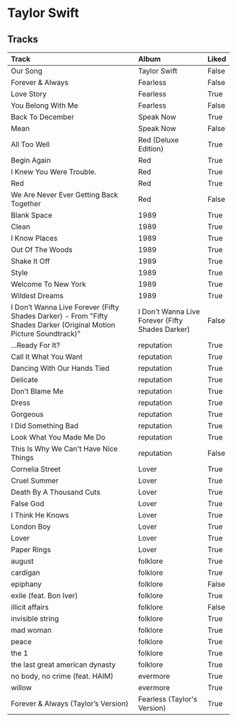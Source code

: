 # Taylor Swift

## Tracks

| Track                                                                                                              | Album                                            | Liked   |
|:-------------------------------------------------------------------------------------------------------------------|:-------------------------------------------------|:--------|
| Our Song                                                                                                           | Taylor Swift                                     | False   |
| Forever & Always                                                                                                   | Fearless                                         | False   |
| Love Story                                                                                                         | Fearless                                         | True    |
| You Belong With Me                                                                                                 | Fearless                                         | False   |
| Back To December                                                                                                   | Speak Now                                        | True    |
| Mean                                                                                                               | Speak Now                                        | False   |
| All Too Well                                                                                                       | Red (Deluxe Edition)                             | True    |
| Begin Again                                                                                                        | Red                                              | True    |
| I Knew You Were Trouble.                                                                                           | Red                                              | True    |
| Red                                                                                                                | Red                                              | True    |
| We Are Never Ever Getting Back Together                                                                            | Red                                              | False   |
| Blank Space                                                                                                        | 1989                                             | True    |
| Clean                                                                                                              | 1989                                             | True    |
| I Know Places                                                                                                      | 1989                                             | True    |
| Out Of The Woods                                                                                                   | 1989                                             | True    |
| Shake It Off                                                                                                       | 1989                                             | True    |
| Style                                                                                                              | 1989                                             | True    |
| Welcome To New York                                                                                                | 1989                                             | True    |
| Wildest Dreams                                                                                                     | 1989                                             | True    |
| I Don’t Wanna Live Forever (Fifty Shades Darker) - From "Fifty Shades Darker (Original Motion Picture Soundtrack)" | I Don’t Wanna Live Forever (Fifty Shades Darker) | False   |
| ...Ready For It?                                                                                                   | reputation                                       | True    |
| Call It What You Want                                                                                              | reputation                                       | True    |
| Dancing With Our Hands Tied                                                                                        | reputation                                       | True    |
| Delicate                                                                                                           | reputation                                       | True    |
| Don’t Blame Me                                                                                                     | reputation                                       | True    |
| Dress                                                                                                              | reputation                                       | True    |
| Gorgeous                                                                                                           | reputation                                       | True    |
| I Did Something Bad                                                                                                | reputation                                       | True    |
| Look What You Made Me Do                                                                                           | reputation                                       | True    |
| This Is Why We Can't Have Nice Things                                                                              | reputation                                       | False   |
| Cornelia Street                                                                                                    | Lover                                            | True    |
| Cruel Summer                                                                                                       | Lover                                            | True    |
| Death By A Thousand Cuts                                                                                           | Lover                                            | True    |
| False God                                                                                                          | Lover                                            | True    |
| I Think He Knows                                                                                                   | Lover                                            | True    |
| London Boy                                                                                                         | Lover                                            | True    |
| Lover                                                                                                              | Lover                                            | True    |
| Paper Rings                                                                                                        | Lover                                            | True    |
| august                                                                                                             | folklore                                         | True    |
| cardigan                                                                                                           | folklore                                         | True    |
| epiphany                                                                                                           | folklore                                         | False   |
| exile (feat. Bon Iver)                                                                                             | folklore                                         | True    |
| illicit affairs                                                                                                    | folklore                                         | False   |
| invisible string                                                                                                   | folklore                                         | True    |
| mad woman                                                                                                          | folklore                                         | True    |
| peace                                                                                                              | folklore                                         | True    |
| the 1                                                                                                              | folklore                                         | True    |
| the last great american dynasty                                                                                    | folklore                                         | True    |
| no body, no crime (feat. HAIM)                                                                                     | evermore                                         | True    |
| willow                                                                                                             | evermore                                         | True    |
| Forever & Always (Taylor’s Version)                                                                                | Fearless (Taylor's Version)                      | True    |